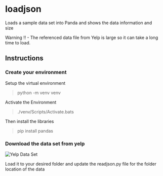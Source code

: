 # loadjson

Loads a sample data set into Panda and shows the data information and size

Warning !! - The referenced data file from Yelp is large so it can take a long time to load.

## Instructions

### Create your environment
  
Setup the virtual environment

>python -m venv venv

Activate the Environment

>./venv/Scripts/Activate.bats

Then install the libraries

>pip install pandas 

### Download the data set from yelp
![Yelp Data Set](https://www.yelp.com/dataset/download)

Load it to your desired folder and update the readjson.py file for the folder location of the data
